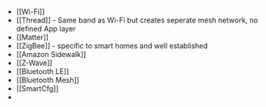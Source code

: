 - [[Wi-Fi]]
- [[Thread]] - Same band as Wi-Fi but creates seperate mesh network, no defined App layer
- [[Matter]]
- [[ZigBee]] - specific to smart homes and well established
- [[Amazon Sidewalk]]
- [[Z-Wave]]
- [[Bluetooth LE]]
- [[Bluetooth Mesh]]
- [[SmartCfg]]
-